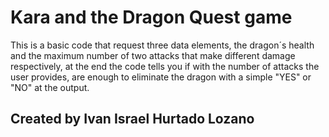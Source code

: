 # Kara and the Dragon Quest game

This is a basic code that request three data elements, the dragon´s health and the maximum number of two attacks that make different
damage respectively, at the end the code tells you if with the number of attacks the user provides, are enough to eliminate the dragon
with a simple "YES" or "NO" at the output.

## Created by Ivan Israel Hurtado Lozano
